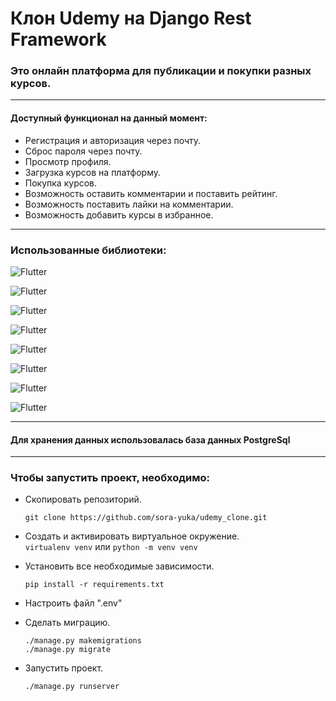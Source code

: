 # Клон Udemy на Django Rest Framework

### Это онлайн платформа для публикации и покупки разных курсов.
---
#### Доступный функционал на данный момент:

  - Регистрация и авторизация через почту.
  - Сброс пароля через почту.
  - Просмотр профиля.
  - Загрузка курсов на платформу.
  - Покупка курсов.
  - Возможность оставить комментарии и поставить рейтинг.
  - Возможность поставить лайки на комментарии.
  - Возможность добавить курсы в избранное.

---

### Использованные библиотеки:

![Flutter](https://img.shields.io/badge/-Django-yellow?style=for-the-badge&logo=python) 

![Flutter](https://img.shields.io/badge/-Django_Rest-yellow?style=for-the-badge&logo=python)

![Flutter](https://img.shields.io/badge/-Simple_JWT-yellow?style=for-the-badge&logo=python)

![Flutter](https://img.shields.io/badge/-psycopg2_binary-yellow?style=for-the-badge&logo=python)

![Flutter](https://img.shields.io/badge/-django_filter-yellow?style=for-the-badge&logo=python)

![Flutter](https://img.shields.io/badge/-drf_yasg-yellow?style=for-the-badge&logo=python)

![Flutter](https://img.shields.io/badge/-celery_[redis]-yellow?style=for-the-badge&logo=python)

![Flutter](https://img.shields.io/badge/-pillow-yellow?style=for-the-badge&logo=python)

---

#### Для хранения данных использовалась база данных PostgreSql

---

### Чтобы запустить проект, необходимо:

  - Скопировать репозиторий.
    ```
    git clone https://github.com/sora-yuka/udemy_clone.git
    ```

  - Создать и активировать виртуальное окружение.  
    ```virtualenv venv``` или ```python -m venv venv```


  - Установить все необходимые зависимости.
    ```
    pip install -r requirements.txt
    ``` 

  - Настроить файл ".env"
 
  - Сделать миграцию.
    ```
    ./manage.py makemigrations
    ./manage.py migrate
    ``` 

  - Запустить проект.
    ```
    ./manage.py runserver
    ``` 
